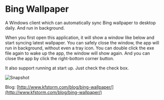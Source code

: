 # Bing Wallpaper
A Windows client which can automatically sync Bing wallpaper to desktop daily. And run in background.

When you first open this application, it will show a window like below and start syncing latest wallpaper. You can safely close the window, the app will run in background, without even a tray icon. You can double click the exe file again to wake up the app, the window will show again. And you can close the app by click the right-bottom corner button.

It also support running at start up. Just check the check box.

![Snapshot](/master/BingWallpaper/resource/snapshot.png)

Blog: [http://www.kfstorm.com/blog/bing-wallpaper/](http://www.kfstorm.com/blog/bing-wallpaper/)

